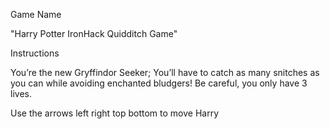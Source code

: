 Game Name

"Harry Potter IronHack Quidditch Game"

Instructions

You’re the new Gryffindor Seeker; You’ll have to catch as many snitches as you can while avoiding enchanted bludgers! Be careful, you only have 3 lives.

Use the arrows left right top bottom to move Harry